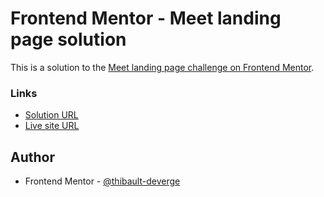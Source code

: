 # Frontend Mentor - Meet landing page solution

This is a solution to the [Meet landing page challenge on Frontend Mentor](https://www.frontendmentor.io/challenges/meet-landing-page-rbTDS6OUR).

### Links

- [Solution URL](https://www.frontendmentor.io/solutions/meet-landing-page---solution-0cfu5SDEZZ)
- [Live site URL](https://frontend-mentor-meet-landing-page-asdas.vercel.app/)

## Author

- Frontend Mentor - [@thibault-deverge](https://www.frontendmentor.io/profile/thibault-deverge)
